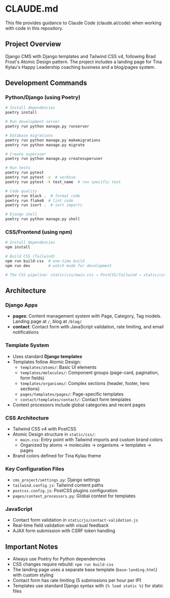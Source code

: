# CLAUDE.md

This file provides guidance to Claude Code (claude.ai/code) when working with code in this repository.

## Project Overview
Django CMS with Django templates and Tailwind CSS v4, following Brad Frost's Atomic Design pattern. The project includes a landing page for Tina Kylau's Happy Leadership coaching business and a blog/pages system.

## Development Commands

### Python/Django (using Poetry)
```bash
# Install dependencies
poetry install

# Run development server
poetry run python manage.py runserver

# Database migrations
poetry run python manage.py makemigrations
poetry run python manage.py migrate

# Create superuser
poetry run python manage.py createsuperuser

# Run tests
poetry run pytest
poetry run pytest -v  # verbose
poetry run pytest -k test_name  # run specific test

# Code quality
poetry run black .  # format code
poetry run flake8  # lint code
poetry run isort .  # sort imports

# Django shell
poetry run python manage.py shell
```

### CSS/Frontend (using npm)
```bash
# Install dependencies
npm install

# Build CSS (Tailwind)
npm run build-css  # one-time build
npm run dev        # watch mode for development

# The CSS pipeline: static/css/main.css → PostCSS/Tailwind → static/css/output.css
```

## Architecture

### Django Apps
- **pages**: Content management system with Page, Category, Tag models. Landing page at `/`, blog at `/blog/`
- **contact**: Contact form with JavaScript validation, rate limiting, and email notifications

### Template System
- Uses standard **Django templates**
- Templates follow Atomic Design:
  - `templates/atoms/`: Basic UI elements
  - `templates/molecules/`: Component groups (page-card, pagination, form fields)
  - `templates/organisms/`: Complex sections (header, footer, hero sections)
  - `pages/templates/pages/`: Page-specific templates
  - `contact/templates/contact/`: Contact form templates
- Context processors include global categories and recent pages

### CSS Architecture
- Tailwind CSS v4 with PostCSS
- Atomic Design structure in `static/css/`:
  - `main.css`: Entry point with Tailwind imports and custom brand colors
  - Organized by atoms → molecules → organisms → templates → pages
- Brand colors defined for Tina Kylau theme

### Key Configuration Files
- `cms_project/settings.py`: Django settings
- `tailwind.config.js`: Tailwind content paths
- `postcss.config.js`: PostCSS plugins configuration
- `pages/context_processors.py`: Global context for templates

### JavaScript
- Contact form validation in `static/js/contact-validation.js`
- Real-time field validation with visual feedback
- AJAX form submission with CSRF token handling

## Important Notes
- Always use Poetry for Python dependencies
- CSS changes require rebuild: `npm run build-css`
- The landing page uses a separate base template (`base-landing.html`) with custom styling
- Contact form has rate limiting (5 submissions per hour per IP)
- Templates use standard Django syntax with `{% load static %}` for static files